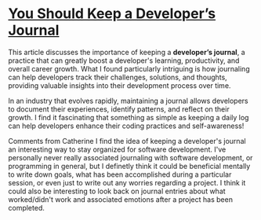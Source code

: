# [You Should Keep a Developer’s Journal](https://stackoverflow.blog/2024/12/24/you-should-keep-a-developer-s-journal/)
This article discusses the importance of keeping a **developer’s journal**, a practice that can greatly boost a developer's learning, productivity, and overall career growth. What I found particularly intriguing is how journaling can help developers track their challenges, solutions, and thoughts, providing valuable insights into their development process over time.

In an industry that evolves rapidly, maintaining a journal allows developers to document their experiences, identify patterns, and reflect on their growth. I find it fascinating that something as simple as keeping a daily log can help developers enhance their coding practices and self-awareness!

Comments from Catherine
I find the idea of keeping a developer's journal an interesting way to stay organized for software development. I've personally never really associated journaling with software development, or programming in general, but I definetly think it could be beneficial mentally to write down goals, what has been accomplished during a particular session, or even just to write out any worries regarding a project. I think it could also be interesting to look back on journal entries about what worked/didn't work and associated emotions after a project has been completed.